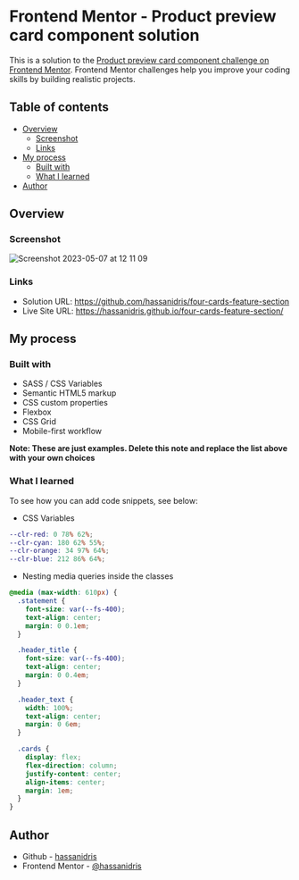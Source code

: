 # Frontend Mentor - Product preview card component solution

This is a solution to the [Product preview card component challenge on Frontend Mentor](https://www.frontendmentor.io/challenges/product-preview-card-component-GO7UmttRfa). Frontend Mentor challenges help you improve your coding skills by building realistic projects.

## Table of contents

- [Overview](#overview)
  - [Screenshot](#screenshot)
  - [Links](#links)
- [My process](#my-process)
  - [Built with](#built-with)
  - [What I learned](#what-i-learned)
- [Author](#author)

## Overview

### Screenshot

![Screenshot 2023-05-07 at 12 11 09](https://user-images.githubusercontent.com/69512496/143189939-60d5fb1e-0c94-45bf-afa6-9b1df9c63f50.png)

### Links

- Solution URL: https://github.com/hassanidris/four-cards-feature-section
- Live Site URL: https://hassanidris.github.io/four-cards-feature-section/

## My process

### Built with

- SASS / CSS Variables
- Semantic HTML5 markup
- CSS custom properties
- Flexbox
- CSS Grid
- Mobile-first workflow

**Note: These are just examples. Delete this note and replace the list above with your own choices**

### What I learned

To see how you can add code snippets, see below:

- CSS Variables

```scss
--clr-red: 0 78% 62%;
--clr-cyan: 180 62% 55%;
--clr-orange: 34 97% 64%;
--clr-blue: 212 86% 64%;
```

- Nesting media queries inside the classes

```scss
@media (max-width: 610px) {
  .statement {
    font-size: var(--fs-400);
    text-align: center;
    margin: 0 0.1em;
  }

  .header_title {
    font-size: var(--fs-400);
    text-align: center;
    margin: 0 0.4em;
  }

  .header_text {
    width: 100%;
    text-align: center;
    margin: 0 6em;
  }

  .cards {
    display: flex;
    flex-direction: column;
    justify-content: center;
    align-items: center;
    margin: 1em;
  }
}
```

## Author

- Github - [hassanidris](https://github.com/hassanidris)
- Frontend Mentor - [@hassanidris](https://www.frontendmentor.io/profile/hassanidris)

